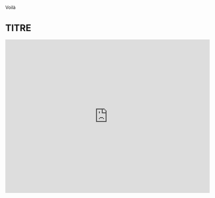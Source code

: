 Voilà 

# TITRE

<div class="iframe_container">
<iframe src="https://orthopus8.autodesk360.com/shares/public/SH919a0QTf3c32634dcff932b8e70dd51dfd?mode=embed" width="640" height="480" allowfullscreen="true" webkitallowfullscreen="true" mozallowfullscreen="true" frameborder="0"> </iframe>
</div>
